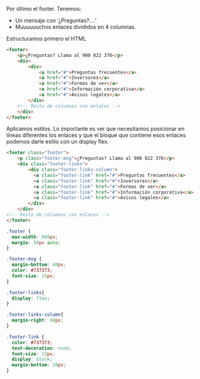 Por último el footer. Tenemos:

- Un mensaje con ‘¿Preguntas?….’
- Muuuuuuchos enlaces divididos en 4 columnas.

Estructuramos primero el HTML

```html
<footer>
	<p>¿Preguntas? Llama al 900 822 376</p>
	<div>
		<div>
			<a href="#">Preguntas frecuentes</a>
			<a href="#">Inversores</a>
			<a href="#">Formas de ver</a>
			<a href="#">Información corporativa</a>
			<a href="#">Avisos legales</a>
		</div>
    <!-- Resto de columnas con enlaces -->
	</div>
</footer>
```

Aplicamos estilos. Lo importante es ver que necesitamos posicionar en líneas diferentes los enlaces y que el bloque que contiene esos enlaces podemos darle estilo con un display flex.


```html
<footer class="footer">
	<p class="footer-msg">¿Preguntas? Llama al 900 822 376</p>
	<div class="footer-links">
		<div class="footer-links-column">
		  <a class="footer-link" href="#">Preguntas frecuentes</a>
		  <a class="footer-link" href="#">Inversores</a>
		  <a class="footer-link" href="#">Formas de ver</a>
		  <a class="footer-link" href="#">Información corporativa</a>
		  <a class="footer-link" href="#">Avisos legales</a>
		</div>
	</div>	
<!-- Resto de columnas con enlaces -->
</footer>
```

```css
.footer {
  max-width: 900px;
  margin: 50px auto;
}

.footer-msg {
  margin-bottom: 40px;
  color: #737373;
  font-size: 15px;
}

.footer-links{
  display: flex;
}

.footer-links-column{
  margin-right: 98px;
}

.footer-link {
  color: #737373;
  text-decoration: none;
  font-size: 13px;
  display: block;
  margin-bottom: 20px;
}
```
